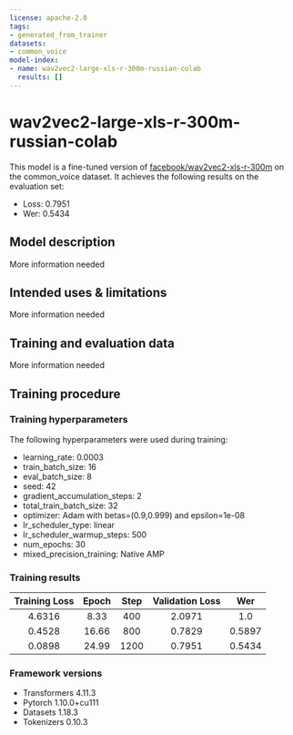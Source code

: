 ```yaml
---
license: apache-2.0
tags:
- generated_from_trainer
datasets:
- common_voice
model-index:
- name: wav2vec2-large-xls-r-300m-russian-colab
  results: []
---
```


<!-- This model card has been generated automatically according to the information the Trainer had access to. You
should probably proofread and complete it, then remove this comment. -->

# wav2vec2-large-xls-r-300m-russian-colab

This model is a fine-tuned version of [facebook/wav2vec2-xls-r-300m](https://huggingface.co/facebook/wav2vec2-xls-r-300m) on the common_voice dataset.
It achieves the following results on the evaluation set:
- Loss: 0.7951
- Wer: 0.5434

## Model description

More information needed

## Intended uses & limitations

More information needed

## Training and evaluation data

More information needed

## Training procedure

### Training hyperparameters

The following hyperparameters were used during training:
- learning_rate: 0.0003
- train_batch_size: 16
- eval_batch_size: 8
- seed: 42
- gradient_accumulation_steps: 2
- total_train_batch_size: 32
- optimizer: Adam with betas=(0.9,0.999) and epsilon=1e-08
- lr_scheduler_type: linear
- lr_scheduler_warmup_steps: 500
- num_epochs: 30
- mixed_precision_training: Native AMP

### Training results

| Training Loss | Epoch | Step | Validation Loss | Wer    |
|:-------------:|:-----:|:----:|:---------------:|:------:|
| 4.6316        | 8.33  | 400  | 2.0971          | 1.0    |
| 0.4528        | 16.66 | 800  | 0.7829          | 0.5897 |
| 0.0898        | 24.99 | 1200 | 0.7951          | 0.5434 |


### Framework versions

- Transformers 4.11.3
- Pytorch 1.10.0+cu111
- Datasets 1.18.3
- Tokenizers 0.10.3
